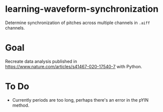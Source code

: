 # learning-waveform-synchronization
Determine synchronization of pitches across multiple channels in `.aiff` channels.

# Goal
Recreate data analysis published in https://www.nature.com/articles/s41467-020-17540-7 with Python.

# To Do
- Currently periods are too long, perhaps there's an error in the pYIN method.
